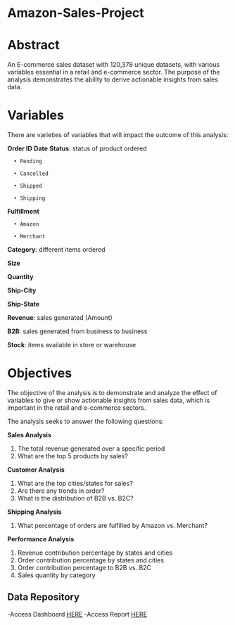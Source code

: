 # Amazon-Sales-Project
# Abstract
An E-commerce sales dataset with 120,378 unique datasets, with various variables essential in a 
retail and e-commerce sector. The purpose of the analysis demonstrates the ability to derive 
actionable insights from sales data.

# Variables
There are varieties of variables that will impact the outcome of this analysis:

**Order ID**
**Date**
**Status**: status of product ordered

      • Pending

      • Cancelled

      • Shipped

      • Shipping
      
**Fulfillment**
      
      • Amazon

      • Merchant
      
**Category**: different items ordered

**Size**

**Quantity**

**Ship-City**

**Ship-State**

**Revenue**: sales generated (Amount)

**B2B**: sales generated from business to business

**Stock**: items available in store or warehouse

# Objectives
The objective of the analysis is to demonstrate and analyze the effect of variables to give or show 
actionable insights from sales data, which is important in the retail and e-commerce sectors.

The analysis seeks to answer the following questions:

**Sales Analysis**
1. The total revenue generated over a specific period
2. What are the top 5 products by sales?

**Customer Analysis**
1. What are the top cities/states for sales?
2. Are there any trends in order?
3. What is the distribution of B2B vs. B2C?

**Shipping Analysis**
1. What percentage of orders are fulfilled by Amazon vs. Merchant?

**Performance Analysis**
1. Revenue contribution percentage by states and cities
2. Order contribution percentage by states and cities
3. Order contribution percentage to B2B vs. B2C
4. Sales quantity by category

## Data Repository 
-Access Dashboard [HERE](https://drive.google.com/file/d/1X00FXhbIpCK6ew6SnTXZW4IQ0oualBdo/view?usp=share_link)
-Access Report [HERE](https://drive.google.com/file/d/17XuxoAvsfVAeofmKal4WQ82__sx7ahl3/view?usp=share_link)

